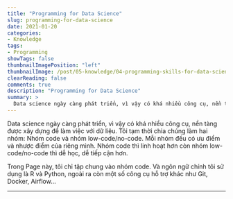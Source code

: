 ```yaml
---
title: "Programming for Data Science"
slug: programming-for-data-science
date: 2021-01-20
categories:
- Knowledge
tags:
- Programming
showTags: false
thumbnailImagePosition: "left"
thumbnailImage: /post/05-knowledge/04-programming-skills-for-data-science/img/cover/programming-skills.jpg
clearReading: false	
comments: true
description: "Programming for Data Science"
summary: >
  Data science ngày càng phát triển, vì vậy có khá nhiều công cụ, nền tàng được xây dựng để làm việc với dữ liệu. Tôi tạm thời chia chúng làm hai nhóm: nhóm code và nhóm low-code/no-code...
---
```


Data science ngày càng phát triển, vì vậy có khá nhiều công cụ, nền tàng được xây dựng để làm việc với dữ liệu. Tôi tạm thời chia chúng làm hai nhóm: Nhóm code và nhóm low-code/no-code. Mỗi nhóm đều có ưu điểm và nhược điểm của riêng mình. Nhóm code thì linh hoạt hơn còn nhóm low-code/no-code thì dễ học, dễ tiếp cận hơn.

Trong Page này, tôi chỉ tập chung vào nhóm code. Và ngôn ngữ chính tôi sử dụng là R và Python, ngoài ra còn một số công cụ hỗ trợ khác như Git, Docker, Airflow...

---

